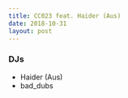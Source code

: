```yaml
---
title: CC023 feat. Haider (Aus)
date: 2018-10-31
layout: post
---
```


### DJs
- Haider (Aus)
- bad_dubs
